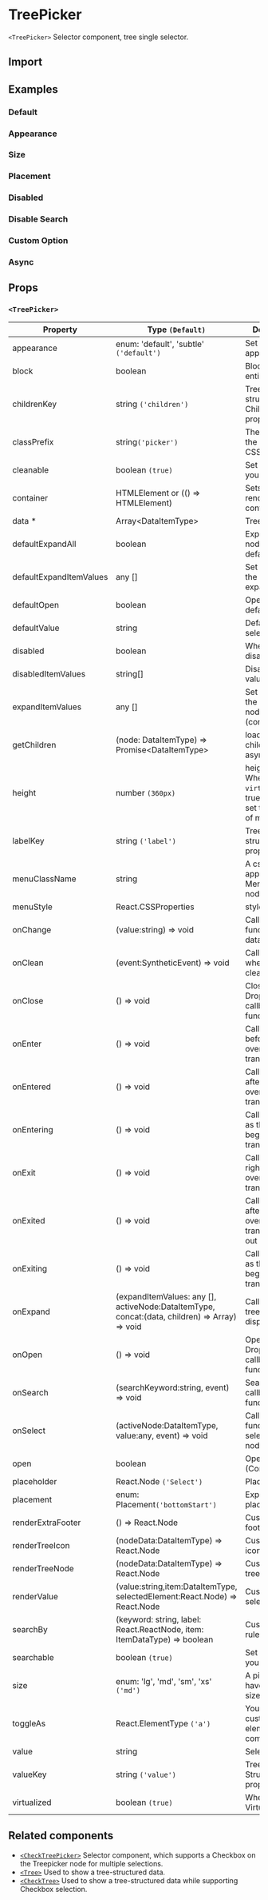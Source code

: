 # TreePicker

`<TreePicker>` Selector component, tree single selector.

## Import

<!--{include:(components/tree-picker/fragments/import.md)}-->

## Examples

### Default

<!--{include:`basic.md`}-->

### Appearance

<!--{include:`appearance.md`}-->

### Size

<!--{include:`size.md`}-->

### Placement

<!--{include:`placement.md`}-->

### Disabled

<!--{include:`disabled.md`}-->

### Disable Search

<!--{include:`searchable.md`}-->

### Custom Option

<!--{include:`custom.md`}-->

### Async

<!--{include:`async.md`}-->

## Props

<!--{include:(_common/types/data-item-type.md)}-->
<!--{include:(_common/types/placement.md)}-->

### `<TreePicker>`

| Property                | Type `(Default)`                                                                              | Description                                                               |
| ----------------------- | --------------------------------------------------------------------------------------------- | ------------------------------------------------------------------------- |
| appearance              | enum: 'default', 'subtle' `('default')`                                                       | Set picker appearence                                                     |
| block                   | boolean                                                                                       | Blocking an entire row                                                    |
| childrenKey             | string `('children')`                                                                         | Tree data structure Children property name                                |
| classPrefix             | string`('picker')`                                                                            | The prefix of the component CSS class                                     |
| cleanable               | boolean `(true)`                                                                              | Set whether you can clear                                                 |
| container               | HTMLElement or (() => HTMLElement)                                                            | Sets the rendering container                                              |
| data \*                 | Array&lt;DataItemType&gt;                                                                     | Tree data                                                                 |
| defaultExpandAll        | boolean                                                                                       | Expand all nodes By default                                               |
| defaultExpandItemValues | any []                                                                                        | Set the value of the default expanded node                                |
| defaultOpen             | boolean                                                                                       | Open by default                                                           |
| defaultValue            | string                                                                                        | Default selected Value                                                    |
| disabled                | boolean                                                                                       | Whether to disable Picker                                                 |
| disabledItemValues      | string[]                                                                                      | Disable item by value                                                     |
| expandItemValues        | any []                                                                                        | Set the value of the expanded node (controlled)                           |
| getChildren             | (node: DataItemType) => Promise&lt;DataItemType&gt;                                           | load node children data asynchronously                                    |
| height                  | number `(360px)`                                                                              | height of menu. When `virtualize` is true, you can set the height of menu |
| labelKey                | string `('label')`                                                                            | Tree data structure Label property name                                   |
| menuClassName           | string                                                                                        | A css class to apply to the Menu DOM node                                 |
| menuStyle               | React.CSSProperties                                                                           | style for Menu                                                            |
| onChange                | (value:string) => void                                                                        | Callback function for data change                                         |
| onClean                 | (event:SyntheticEvent) => void                                                                | Callback fired when value clean                                           |
| onClose                 | () => void                                                                                    | Close Dropdown callback functions                                         |
| onEnter                 | () => void                                                                                    | Callback fired before the overlay transitions in                          |
| onEntered               | () => void                                                                                    | Callback fired after the overlay finishes transitioning in                |
| onEntering              | () => void                                                                                    | Callback fired as the overlay begins to transition in                     |
| onExit                  | () => void                                                                                    | Callback fired right before the overlay transitions out                   |
| onExited                | () => void                                                                                    | Callback fired after the overlay finishes transitioning out               |
| onExiting               | () => void                                                                                    | Callback fired as the overlay begins to transition out                    |
| onExpand                | (expandItemValues: any [], activeNode:DataItemType, concat:(data, children) => Array) => void | Callback When tree node is displayed                                      |
| onOpen                  | () => void                                                                                    | Open Dropdown callback function                                           |
| onSearch                | (searchKeyword:string, event) => void                                                         | Search callback function                                                  |
| onSelect                | (activeNode:DataItemType, value:any, event) => void                                           | Callback function after selecting tree node                               |
| open                    | boolean                                                                                       | Open (Controlled)                                                         |
| placeholder             | React.Node `('Select')`                                                                       | Placeholder                                                               |
| placement               | enum: Placement`('bottomStart')`                                                              | Expand placement                                                          |
| renderExtraFooter       | () => React.Node                                                                              | Customizing footer Content                                                |
| renderTreeIcon          | (nodeData:DataItemType) => React.Node                                                         | Custom render icon                                                        |
| renderTreeNode          | (nodeData:DataItemType) => React.Node                                                         | Custom render tree Node                                                   |
| renderValue             | (value:string,item:DataItemType, selectedElement:React.Node) => React.Node                    | Custom render selected value                                              |
| searchBy                | (keyword: string, label: React.ReactNode, item: ItemDataType) => boolean                      | Custom search rules                                                       |
| searchable              | boolean `(true)`                                                                              | Set whether you can search                                                |
| size                    | enum: 'lg', 'md', 'sm', 'xs' `('md')`                                                         | A picker can have different sizes                                         |
| toggleAs                | React.ElementType `('a')`                                                                     | You can use a custom element for this component                           |
| value                   | string                                                                                        | Selected value                                                            |
| valueKey                | string `('value')`                                                                            | Tree data Structure Value property name                                   |
| virtualized             | boolean `(true)`                                                                              | Whether using Virtualized List                                            |

## Related components

- [`<CheckTreePicker>`](./check-tree-picker) Selector component, which supports a Checkbox on the Treepicker node for multiple selections.
- [`<Tree>`](./tree) Used to show a tree-structured data.
- [`<CheckTree>`](./check-tree) Used to show a tree-structured data while supporting Checkbox selection.
